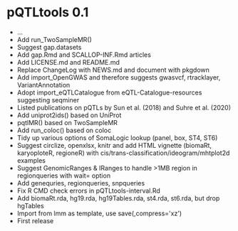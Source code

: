 # pQTLtools 0.1

* ...
* Add run_TwoSampleMR()
* Suggest gap.datasets
* Add gap.Rmd and SCALLOP-INF.Rmd articles
* Add LICENSE.md and README.md
* Replace ChangeLog with NEWS.md and document with pkgdown
* Add import_OpenGWAS and therefore suggests gwasvcf, rtracklayer, VariantAnnotation
* Adopt import_eQTLCatalogue from eQTL-Catalogue-resources suggesting seqminer
* Listed publications on pQTLs by Sun et al. (2018) and Suhre et al. (2020)
* Add uniprot2ids() based on UniProt
* pqtlMR() based on TwoSampleMR
* Add run_coloc() based on coloc
* Tidy up various options of SomaLogic lookup (panel, box, ST4, ST6)
* Suggest circlize, openxlsx, knitr and add HTML vignette (biomaRt, karyoploteR, regioneR)
  with cis/trans-classification/ideogram/mhtplot2d examples
* Suggest GenomicRanges & IRanges to handle >1MB region in regionqueries with wait= option
* Add genequries, regionqueries, snpqueries
* Fix R CMD check errors in pQTLtools-interval.Rd
* Add biomaRt.rda, hg19.rda, hg19Tables.rda, st4.rda, st6.rda, but drop hgTables
* Import from lmm as template, use save(,compress='xz')
* First release
